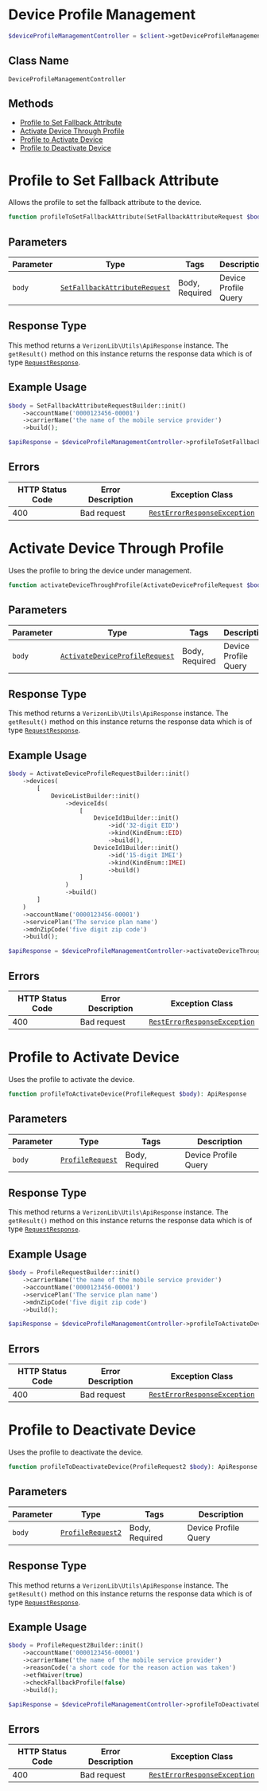 # Device Profile Management

```php
$deviceProfileManagementController = $client->getDeviceProfileManagementController();
```

## Class Name

`DeviceProfileManagementController`

## Methods

* [Profile to Set Fallback Attribute](../../doc/controllers/device-profile-management.md#profile-to-set-fallback-attribute)
* [Activate Device Through Profile](../../doc/controllers/device-profile-management.md#activate-device-through-profile)
* [Profile to Activate Device](../../doc/controllers/device-profile-management.md#profile-to-activate-device)
* [Profile to Deactivate Device](../../doc/controllers/device-profile-management.md#profile-to-deactivate-device)


# Profile to Set Fallback Attribute

Allows the profile to set the fallback attribute to the device.

```php
function profileToSetFallbackAttribute(SetFallbackAttributeRequest $body): ApiResponse
```

## Parameters

| Parameter | Type | Tags | Description |
|  --- | --- | --- | --- |
| `body` | [`SetFallbackAttributeRequest`](../../doc/models/set-fallback-attribute-request.md) | Body, Required | Device Profile Query |

## Response Type

This method returns a `VerizonLib\Utils\ApiResponse` instance. The `getResult()` method on this instance returns the response data which is of type [`RequestResponse`](../../doc/models/request-response.md).

## Example Usage

```php
$body = SetFallbackAttributeRequestBuilder::init()
    ->accountName('0000123456-00001')
    ->carrierName('the name of the mobile service provider')
    ->build();

$apiResponse = $deviceProfileManagementController->profileToSetFallbackAttribute($body);
```

## Errors

| HTTP Status Code | Error Description | Exception Class |
|  --- | --- | --- |
| 400 | Bad request | [`RestErrorResponseException`](../../doc/models/rest-error-response-exception.md) |


# Activate Device Through Profile

Uses the profile to bring the device under management.

```php
function activateDeviceThroughProfile(ActivateDeviceProfileRequest $body): ApiResponse
```

## Parameters

| Parameter | Type | Tags | Description |
|  --- | --- | --- | --- |
| `body` | [`ActivateDeviceProfileRequest`](../../doc/models/activate-device-profile-request.md) | Body, Required | Device Profile Query |

## Response Type

This method returns a `VerizonLib\Utils\ApiResponse` instance. The `getResult()` method on this instance returns the response data which is of type [`RequestResponse`](../../doc/models/request-response.md).

## Example Usage

```php
$body = ActivateDeviceProfileRequestBuilder::init()
    ->devices(
        [
            DeviceListBuilder::init()
                ->deviceIds(
                    [
                        DeviceId1Builder::init()
                            ->id('32-digit EID')
                            ->kind(KindEnum::EID)
                            ->build(),
                        DeviceId1Builder::init()
                            ->id('15-digit IMEI')
                            ->kind(KindEnum::IMEI)
                            ->build()
                    ]
                )
                ->build()
        ]
    )
    ->accountName('0000123456-00001')
    ->servicePlan('The service plan name')
    ->mdnZipCode('five digit zip code')
    ->build();

$apiResponse = $deviceProfileManagementController->activateDeviceThroughProfile($body);
```

## Errors

| HTTP Status Code | Error Description | Exception Class |
|  --- | --- | --- |
| 400 | Bad request | [`RestErrorResponseException`](../../doc/models/rest-error-response-exception.md) |


# Profile to Activate Device

Uses the profile to activate the device.

```php
function profileToActivateDevice(ProfileRequest $body): ApiResponse
```

## Parameters

| Parameter | Type | Tags | Description |
|  --- | --- | --- | --- |
| `body` | [`ProfileRequest`](../../doc/models/profile-request.md) | Body, Required | Device Profile Query |

## Response Type

This method returns a `VerizonLib\Utils\ApiResponse` instance. The `getResult()` method on this instance returns the response data which is of type [`RequestResponse`](../../doc/models/request-response.md).

## Example Usage

```php
$body = ProfileRequestBuilder::init()
    ->carrierName('the name of the mobile service provider')
    ->accountName('0000123456-00001')
    ->servicePlan('The service plan name')
    ->mdnZipCode('five digit zip code')
    ->build();

$apiResponse = $deviceProfileManagementController->profileToActivateDevice($body);
```

## Errors

| HTTP Status Code | Error Description | Exception Class |
|  --- | --- | --- |
| 400 | Bad request | [`RestErrorResponseException`](../../doc/models/rest-error-response-exception.md) |


# Profile to Deactivate Device

Uses the profile to deactivate the device.

```php
function profileToDeactivateDevice(ProfileRequest2 $body): ApiResponse
```

## Parameters

| Parameter | Type | Tags | Description |
|  --- | --- | --- | --- |
| `body` | [`ProfileRequest2`](../../doc/models/profile-request-2.md) | Body, Required | Device Profile Query |

## Response Type

This method returns a `VerizonLib\Utils\ApiResponse` instance. The `getResult()` method on this instance returns the response data which is of type [`RequestResponse`](../../doc/models/request-response.md).

## Example Usage

```php
$body = ProfileRequest2Builder::init()
    ->accountName('0000123456-00001')
    ->carrierName('the name of the mobile service provider')
    ->reasonCode('a short code for the reason action was taken')
    ->etfWaiver(true)
    ->checkFallbackProfile(false)
    ->build();

$apiResponse = $deviceProfileManagementController->profileToDeactivateDevice($body);
```

## Errors

| HTTP Status Code | Error Description | Exception Class |
|  --- | --- | --- |
| 400 | Bad request | [`RestErrorResponseException`](../../doc/models/rest-error-response-exception.md) |

